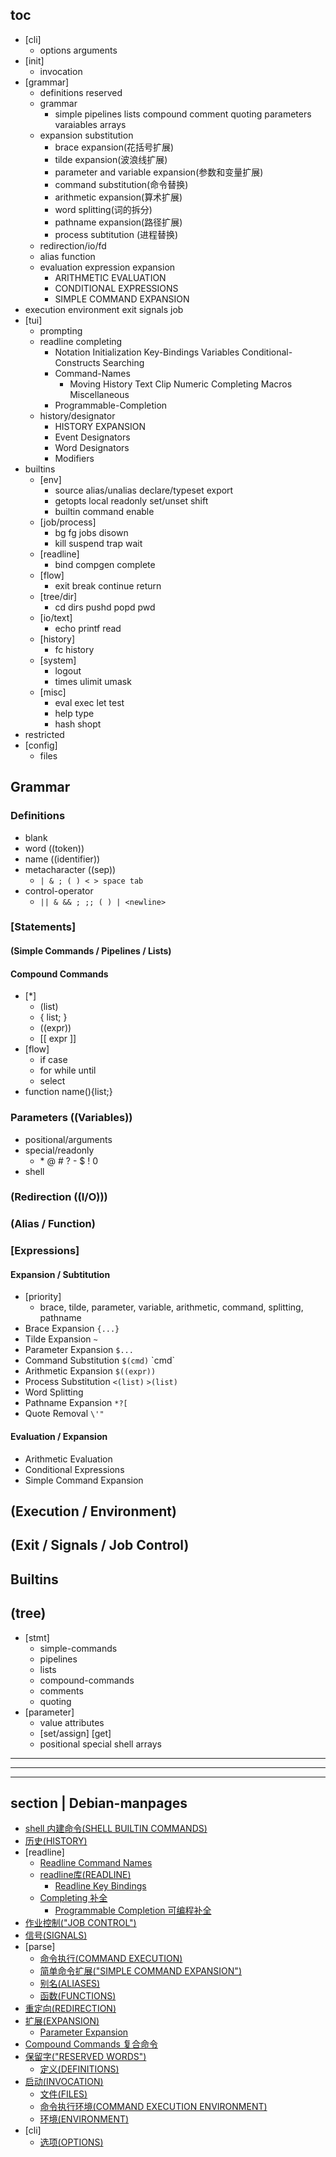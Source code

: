 
## toc
- [cli]
  - options arguments
- [init]
  - invocation
- [grammar]
  - definitions reserved 
  - grammar
    - simple pipelines lists compound comment quoting parameters varaiables arrays
  - expansion substitution
    - brace expansion(花括号扩展)
    - tilde expansion(波浪线扩展)
    - parameter and variable expansion(参数和变量扩展)
    - command substitution(命令替换)
    - arithmetic expansion(算术扩展)
    - word splitting(词的拆分)
    - pathname expansion(路径扩展)
    - process subtitution (进程替换)
  - redirection/io/fd
  - alias function 
  - evaluation expression expansion
    - ARITHMETIC EVALUATION
    - CONDITIONAL EXPRESSIONS
    - SIMPLE COMMAND EXPANSION
- execution environment exit signals job
- [tui]
  - prompting
  - readline completing
    - Notation Initialization Key-Bindings Variables Conditional-Constructs Searching 
    - Command-Names
      - Moving History Text Clip Numeric Completing Macros Miscellaneous
    - Programmable-Completion
  - history/designator
    - HISTORY EXPANSION
    - Event Designators
    - Word Designators
    - Modifiers  
- builtins
  - [env]
    - source alias/unalias declare/typeset export
    - getopts local readonly set/unset shift  
    - builtin command enable
  - [job/process]
    - bg fg jobs disown 
    - kill suspend trap wait
  - [readline]
    - bind compgen complete
  - [flow]
    - exit break continue return
  - [tree/dir]
    - cd dirs pushd popd pwd
  - [io/text]
    - echo printf read
  - [history]
    - fc history
  - [system]
    - logout
    - times ulimit umask
  - [misc]
    - eval exec let test
    - help type 
    - hash shopt
- restricted
- [config]
  - files

## Grammar
### Definitions
- blank
- word ((token))
- name ((identifier))
- metacharacter ((sep))
  - `| & ; ( ) < > space tab` 
- control-operator
  - `|| & && ; ;; ( ) | <newline>`
### [Statements]
#### (Simple Commands / Pipelines / Lists)
#### Compound Commands
- [*]
  - (list)
  - { list; }
  - ((expr))
  - [[ expr ]]
- [flow]
  - if case
  - for while until 
  - select
- function name(){list;}
### Parameters ((Variables))
- positional/arguments
- special/readonly
  - \* @ # ? - $ ! 0
- shell
### (Redirection ((I/O)))
### (Alias / Function)
### [Expressions]
#### Expansion / Subtitution
- [priority]
  - brace, tilde, parameter, variable, arithmetic, command, splitting, pathname
- Brace Expansion  `{...}`
- Tilde Expansion  `~`
- Parameter Expansion  `$...`
- Command Substitution `$(cmd)` \`cmd\`
- Arithmetic Expansion `$((expr))`
- Process Substitution `<(list)` `>(list)`
- Word Splitting
- Pathname Expansion `*?[`
- Quote Removal `\'"`
#### Evaluation / Expansion
- Arithmetic Evaluation
- Conditional Expressions
- Simple Command Expansion
## (Execution / Environment)
## (Exit / Signals / Job Control)

## Builtins
###
#### 

## (tree)
- [stmt]
  - simple-commands
  - pipelines
  - lists
  - compound-commands
  - comments
  - quoting
- [parameter]
  - value attributes
  - [set/assign] [get]
  - positional special shell arrays

---
---
---
## section | Debian-manpages
- [shell 内建命令(SHELL BUILTIN COMMANDS)](https://manpages.debian.org/testing/manpages-zh/bash.1.zh_CN.html#shell_内建命令(SHELL_BUILTIN_COMMANDS))
- [历史(HISTORY)](https://manpages.debian.org/testing/manpages-zh/bash.1.zh_CN.html#历史(HISTORY))
- [readline]
  - [Readline Command Names](https://manpages.debian.org/testing/manpages-zh/bash.1.zh_CN.html#Readline_Command_Names)
  - [readline库(READLINE)](https://manpages.debian.org/testing/manpages-zh/bash.1.zh_CN.html#readline库(READLINE))
    - [Readline Key Bindings](https://manpages.debian.org/testing/manpages-zh/bash.1.zh_CN.html#Readline_Key_Bindings)
  - [Completing 补全](https://manpages.debian.org/testing/manpages-zh/bash.1.zh_CN.html#Completing_补全)
    - [Programmable Completion 可编程补全](https://manpages.debian.org/testing/manpages-zh/bash.1.zh_CN.html#Programmable_Completion_可编程补全)
- [作业控制("JOB CONTROL")](https://manpages.debian.org/testing/manpages-zh/bash.1.zh_CN.html#作业控制("JOB_CONTROL"))
- [信号(SIGNALS)](https://manpages.debian.org/testing/manpages-zh/bash.1.zh_CN.html#信号(SIGNALS))
- [parse]
  - [命令执行(COMMAND EXECUTION)](https://manpages.debian.org/testing/manpages-zh/bash.1.zh_CN.html#命令执行(COMMAND_EXECUTION))
  - [简单命令扩展("SIMPLE COMMAND EXPANSION")](https://manpages.debian.org/testing/manpages-zh/bash.1.zh_CN.html#简单命令扩展("SIMPLE_COMMAND_EXPANSION"))
  - [别名(ALIASES)](https://manpages.debian.org/testing/manpages-zh/bash.1.zh_CN.html#别名(ALIASES))
  - [函数(FUNCTIONS)](https://manpages.debian.org/testing/manpages-zh/bash.1.zh_CN.html#函数(FUNCTIONS))
- [重定向(REDIRECTION)](https://manpages.debian.org/testing/manpages-zh/bash.1.zh_CN.html#重定向(REDIRECTION))
- [扩展(EXPANSION)](https://manpages.debian.org/testing/manpages-zh/bash.1.zh_CN.html#扩展(EXPANSION))
  - [Parameter Expansion](https://manpages.debian.org/testing/manpages-zh/bash.1.zh_CN.html#Parameter_Expansion)
- [Compound Commands 复合命令](https://manpages.debian.org/testing/manpages-zh/bash.1.zh_CN.html#Compound_Commands_复合命令)
- [保留字("RESERVED WORDS")](https://manpages.debian.org/testing/manpages-zh/bash.1.zh_CN.html#保留字("RESERVED_WORDS"))
  - [定义(DEFINITIONS)](https://manpages.debian.org/testing/manpages-zh/bash.1.zh_CN.html#定义(DEFINITIONS))
- [启动(INVOCATION)](https://manpages.debian.org/testing/manpages-zh/bash.1.zh_CN.html#启动(INVOCATION))
  - [文件(FILES)](https://manpages.debian.org/testing/manpages-zh/bash.1.zh_CN.html#文件(FILES))
  - [命令执行环境(COMMAND EXECUTION ENVIRONMENT)](https://manpages.debian.org/testing/manpages-zh/bash.1.zh_CN.html#命令执行环境(COMMAND_EXECUTION_ENVIRONMENT))
  - [环境(ENVIRONMENT)](https://manpages.debian.org/testing/manpages-zh/bash.1.zh_CN.html#环境(ENVIRONMENT))
- [cli]
  - [选项(OPTIONS)](https://manpages.debian.org/testing/manpages-zh/bash.1.zh_CN.html#选项(OPTIONS))
